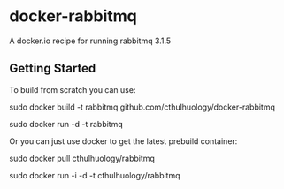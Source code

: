 docker-rabbitmq
===============

A docker.io recipe for running rabbitmq 3.1.5 


Getting Started
---------------

To build from scratch you can use:

  sudo docker build -t rabbitmq github.com/cthulhuology/docker-rabbitmq

  sudo docker run -d -t rabbitmq



Or you can just use docker to get the latest prebuild container:

  sudo docker pull cthulhuology/rabbitmq

  sudo docker run -i -d -t cthulhuology/rabbitmq


